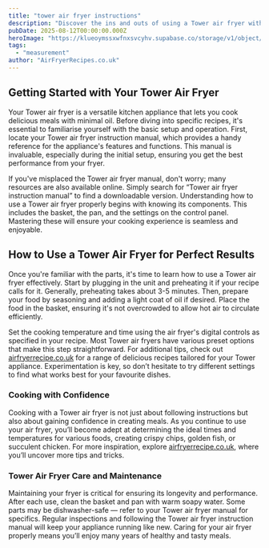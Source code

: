 ```yaml
---
title: "tower air fryer instructions"
description: "Discover the ins and outs of using a Tower air fryer with our easy-to-follow instructions. From setup to cooking your favourite meals, we’ve got you covered. Dive in and start air frying like a pro today!"
pubDate: 2025-08-12T00:00:00.000Z
heroImage: "https://klueoymssxwfnxsvcyhv.supabase.co/storage/v1/object/public/md/tower-air-fryer-instructions-37470898.png"
tags:
  - "measurement"
author: "AirFryerRecipes.co.uk"
---
```


<h2 id="">Getting Started with Your Tower Air Fryer</h2><p id="">Your Tower air fryer is a versatile kitchen appliance that lets you cook delicious meals with minimal oil. Before diving into specific recipes, it's essential to familiarise yourself with the basic setup and operation. First, locate your Tower air fryer instruction manual, which provides a handy reference for the appliance's features and functions. This manual is invaluable, especially during the initial setup, ensuring you get the best performance from your fryer.</p><p id="">If you've misplaced the Tower air fryer manual, don't worry; many resources are also available online. Simply search for “Tower air fryer instruction manual” to find a downloadable version. Understanding how to use a Tower air fryer properly begins with knowing its components. This includes the basket, the pan, and the settings on the control panel. Mastering these will ensure your cooking experience is seamless and enjoyable.</p><h2 id="">How to Use a Tower Air Fryer for Perfect Results</h2><p id="">Once you're familiar with the parts, it's time to learn how to use a Tower air fryer effectively. Start by plugging in the unit and preheating it if your recipe calls for it. Generally, preheating takes about 3-5 minutes. Then, prepare your food by seasoning and adding a light coat of oil if desired. Place the food in the basket, ensuring it's not overcrowded to allow hot air to circulate efficiently.</p><p id="">Set the cooking temperature and time using the air fryer's digital controls as specified in your recipe. Most Tower air fryers have various preset options that make this step straightforward. For additional tips, check out <a href="https://www.airfryerrecipe.co.uk/" id="">airfryerrecipe.co.uk</a> for a range of delicious recipes tailored for your Tower appliance. Experimentation is key, so don’t hesitate to try different settings to find what works best for your favourite dishes.</p><h3 id="">Cooking with Confidence</h3><p id="">Cooking with a Tower air fryer is not just about following instructions but also about gaining confidence in creating meals. As you continue to use your air fryer, you’ll become adept at determining the ideal times and temperatures for various foods, creating crispy chips, golden fish, or succulent chicken. For more inspiration, explore <a href="https://www.airfryerrecipe.co.uk/" id="">airfryerrecipe.co.uk</a>, where you’ll uncover more tips and tricks.</p><h3 id="">Tower Air Fryer Care and Maintenance</h3><p id="">Maintaining your fryer is critical for ensuring its longevity and performance. After each use, clean the basket and pan with warm soapy water. Some parts may be dishwasher-safe — refer to your Tower air fryer manual for specifics. Regular inspections and following the Tower air fryer instruction manual will keep your appliance running like new. Caring for your air fryer properly means you’ll enjoy many years of healthy and tasty meals.</p>